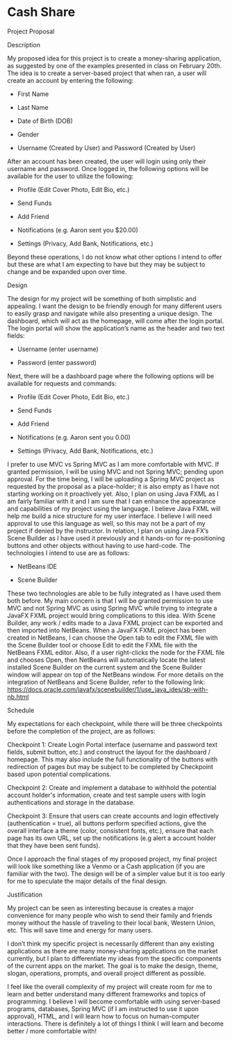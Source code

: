 # Cash Share
Project Proposal

Description

My proposed idea for this project is to create a money-sharing application, as suggested by one of the examples presented in class on February 20th. The idea is to create a server-based project that when ran, a user will create an account by entering the following:

- First Name

- Last Name

- Date of Birth (DOB)

- Gender

- Username (Created by User) and Password (Created by User)

After an account has been created, the user will login using only their username and password. Once logged in, the following options will be available for the user to utilize the following:

- Profile (Edit Cover Photo, Edit Bio, etc.)

- Send Funds

- Add Friend

- Notifications (e.g. Aaron sent you $20.00)

- Settings (Privacy, Add Bank, Notifications, etc.)

Beyond these operations, I do not know what other options I intend to offer but these are what I am expecting to have but they may be subject to change and be expanded upon over time.


Design

The design for my project will be something of both simplistic and appealing. I want the design to be friendly enough for many different users to easily grasp and navigate while also presenting a unique design. The dashboard, which will act as the homepage, will come after the login portal. The login portal will show the application’s name as the header and two text fields:

- Username (enter username)

- Password (enter password)

Next, there will be a dashboard page where the following options will be available for requests and commands:

- Profile (Edit Cover Photo, Edit Bio, etc.)

- Send Funds

- Add Friend

- Notifications (e.g. Aaron sent you 0.00)

- Settings (Privacy, Add Bank, Notifications, etc.)

I prefer to use MVC vs Spring MVC as I am more comfortable with MVC. If granted permission, I will be using MVC and not Spring MVC; pending upon approval. For the time being, I will be uploading a Spring MVC project as requested by the proposal as a place-holder; it is also empty as I have not starting working on it proactively yet. Also, I plan on using Java FXML as I am fairly familiar with it and I am sure that I can enhance the appearance and capabilities of my project using the language. I believe Java FXML will help me build a nice structure for my user interface. I believe I will need approval to use this language as well, so this may not be a part of my project if denied by the instructor. In relation, I plan on using Java FX’s Scene Builder as I have used it previously and it hands-on for re-positioning buttons and other objects without having to use hard-code. The technologies I intend to use are as follows:

- NetBeans IDE

- Scene Builder

These two technologies are able to be fully integrated as I have used them both before. My main concern is that I will be granted permission to use MVC and not Spring MVC as using Spring MVC while trying to integrate a JavaFX FXML project would bring complications to this idea. With Scene Builder, any work / edits made to a Java FXML project can be exported and then imported into NetBeans. When a JavaFX FXML project has been created in NetBeans, I can choose the Open tab to edit the FXML file with the Scene Builder tool or choose Edit to edit the FXML file with the NetBeans FXML editor. Also, if a user right-clicks the node for the FXML file and chooses Open, then NetBeans will automatically locate the latest installed Scene Builder on the current system and the Scene Builder window will appear on top of the NetBeans window. For more details on the integration of NetBeans and Scene Builder, refer to the following link: https://docs.oracle.com/javafx/scenebuilder/1/use_java_ides/sb-with-nb.html


Schedule

My expectations for each checkpoint, while there will be three checkpoints before the completion of the project, are as follows:

Checkpoint 1: Create Login Portal interface (username and password text fields, submit button, etc.) and construct the layout for the dashboard / homepage. This may also include the full functionality of the buttons with redirection of pages but may be subject to be completed by Checkpoint based upon potential complications.

Checkpoint 2: Create and implement a database to withhold the potential account holder's information, create and test sample users with login authentications and storage in the database.

Checkpoint 3: Ensure that users can create accounts and login effectively (authentication = true), all buttons perform specified actions, give the overall interface a theme (color, consistent fonts, etc.), ensure that each page has its own URL, set up the notifications (e.g alert a account holder that they have been sent funds).

Once I approach the final stages of my proposed project, my final project will look like something like a Venmo or a Cash application (if you are familiar with the two). The design will be of a simpler value but it is too early for me to speculate the major details of the final design.


Justification

My project can be seen as interesting because is creates a major convenience for many people who wish to send their family and friends money without the hassle of traveling to their local bank, Western Union, etc. This will save time and energy for many users.

I don’t think my specific project is necessarily different than any existing applications as there are many money-sharing applications on the market currently, but I plan to differentiate my ideas from the specific components of the current apps on the market. The goal is to make the design, theme, slogan, operations, prompts, and overall project different as possible.

I feel like the overall complexity of my project will create room for me to learn and better understand many different frameworks and topics of programming. I believe I will become comfortable with using server-based programs, databases, Spring MVC (if I am instructed to use it upon approval), HTML, and I will learn how to focus on human-computer interactions. There is definitely a lot of things I think I will learn and become better / more comfortable with!
